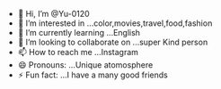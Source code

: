 - 👋 Hi, I’m @Yu-0120
- 👀 I’m interested in ...color,movies,travel,food,fashion
- 🌱 I’m currently learning ...English
- 💞️ I’m looking to collaborate on ...super Kind person
- 📫 How to reach me ...Instagram
- 😄 Pronouns: ...Unique atomosphere
- ⚡ Fun fact: ...I have a many good friends

<!---
Yu-0120/Yu-0120 is a ✨ special ✨ repository because its `README.md` (this file) appears on your GitHub profile.
You can click the Preview link to take a look at your changes.
--->
